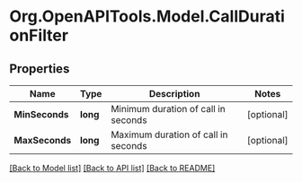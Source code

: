 
# Org.OpenAPITools.Model.CallDurationFilter

## Properties

Name | Type | Description | Notes
------------ | ------------- | ------------- | -------------
**MinSeconds** | **long** | Minimum duration of call in seconds | [optional] 
**MaxSeconds** | **long** | Maximum duration of call in seconds | [optional] 

[[Back to Model list]](../README.md#documentation-for-models)
[[Back to API list]](../README.md#documentation-for-api-endpoints)
[[Back to README]](../README.md)

